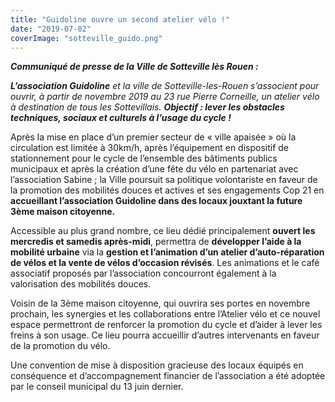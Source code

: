 ```yaml
---
title: "Guidoline ouvre un second atelier vélo !"
date: "2019-07-02"
coverImage: "sotteville_guido.png"
---
```


_**Communiqué de presse de la Ville de Sotteville lès Rouen :**_

_**L’association Guidoline** et la ville de Sotteville-les-Rouen s’associent pour ouvrir, à partir de novembre 2019 au 23 rue Pierre Corneille, un atelier vélo à destination de tous les Sottevillais. **Objectif : lever les obstacles techniques, sociaux et culturels à l’usage du cycle !**_

Après la mise en place d’un premier secteur de « ville apaisée » où la circulation est limitée à 30km/h, après l’équipement en dispositif de stationnement pour le cycle de l’ensemble des bâtiments publics municipaux et après la création d’une fête du vélo en partenariat avec l’association Sabine ; la Ville poursuit sa politique volontariste en faveur de la promotion des mobilités douces et actives et ses engagements Cop 21 en **accueillant l’association Guidoline dans des locaux jouxtant la future 3ème maison citoyenne.**

Accessible au plus grand nombre, ce lieu dédié principalement **ouvert les mercredis et samedis après-midi**, permettra de **développer l’aide à la mobilité urbaine** via la **gestion et l’animation d’un atelier d’auto-réparation de vélos et la vente de vélos d’occasion révisés**. Les animations et le café associatif proposés par l’association concourront également à la valorisation des mobilités douces.

Voisin de la 3ème maison citoyenne, qui ouvrira ses portes en novembre prochain, les synergies et les collaborations entre l’Atelier vélo et ce nouvel espace permettront de renforcer la promotion du cycle et d’aider à lever les freins à son usage. Ce lieu pourra accueillir d’autres intervenants en faveur de la promotion du vélo.

Une convention de mise à disposition gracieuse des locaux équipés en conséquence et d’accompagnement financier de l’association a été adoptée par le conseil municipal du 13 juin dernier.
